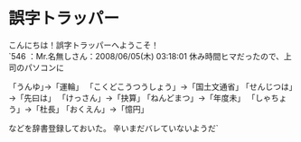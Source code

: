 <h1>誤字トラッパー</h1>
こんにちは！誤字トラッパーへようこそ！
<br>
`546 ：Mr.名無しさん：2008/06/05(木) 03:18:01
休み時間ヒマだったので、上司のパソコンに

「うんゆ｣→「運輪」
「こくどこうつうしょう」→「国土文通省｣
「せんじつは」→「先曰は」
「けっさん」→「抉算｣
「ねんどまつ」→「年度未」
「しゃちょう」→「杜長｣
「おくえん」→「憶円｣

などを辞書登録しておいた。
辛いまだバレていないようだ`
